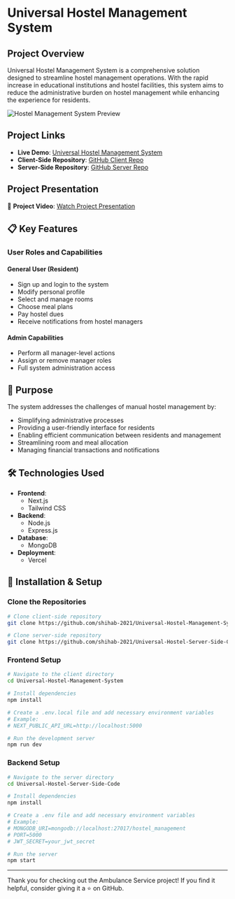 # Universal Hostel Management System

## Project Overview

Universal Hostel Management System is a comprehensive solution designed to streamline hostel management operations. With the rapid increase in educational institutions and hostel facilities, this system aims to reduce the administrative burden on hostel management while enhancing the experience for residents.

![Hostel Management System Preview](https://i.ibb.co.com/dDnpT4V/e8cd3148-4887-4c5c-9ad2-e95d43df04c6.png)

## Project Links
- **Live Demo**: [Universal Hostel Management System](https://universal-hostel-management-system.vercel.app/)
- **Client-Side Repository**: [GitHub Client Repo](https://github.com/shihab-2021/Universal-Hostel-Management-System/tree/main)
- **Server-Side Repository**: [GitHub Server Repo](https://github.com/shihab-2021/Universal-Hostel-Server-Side-Code)

## Project Presentation
🎥 **Project Video**: [Watch Project Presentation](https://drive.google.com/file/d/1YiNu9QPpGn-2Ujd5KRPkzPcoZjS0L9S4/view)

## 📋 Key Features

### User Roles and Capabilities

#### General User (Resident)
- Sign up and login to the system
- Modify personal profile
- Select and manage rooms
- Choose meal plans
- Pay hostel dues
- Receive notifications from hostel managers

#### Admin Capabilities
- Perform all manager-level actions
- Assign or remove manager roles
- Full system administration access

## 📖 Purpose
The system addresses the challenges of manual hostel management by:
- Simplifying administrative processes
- Providing a user-friendly interface for residents
- Enabling efficient communication between residents and management
- Streamlining room and meal allocation
- Managing financial transactions and notifications

## 🛠️ Technologies Used

- **Frontend**:
  - Next.js
  - Tailwind CSS
- **Backend**:
  - Node.js
  - Express.js
- **Database**:
  - MongoDB
- **Deployment**: 
  - Vercel 

## 🚀 Installation & Setup

### Clone the Repositories
```bash
# Clone client-side repository
git clone https://github.com/shihab-2021/Universal-Hostel-Management-System.git

# Clone server-side repository
git clone https://github.com/shihab-2021/Universal-Hostel-Server-Side-Code.git
```
### Frontend Setup
```bash
# Navigate to the client directory
cd Universal-Hostel-Management-System

# Install dependencies
npm install

# Create a .env.local file and add necessary environment variables
# Example:
# NEXT_PUBLIC_API_URL=http://localhost:5000

# Run the development server
npm run dev
```

### Backend Setup
```bash
# Navigate to the server directory
cd Universal-Hostel-Server-Side-Code

# Install dependencies
npm install

# Create a .env file and add necessary environment variables
# Example:
# MONGODB_URI=mongodb://localhost:27017/hostel_management
# PORT=5000
# JWT_SECRET=your_jwt_secret

# Run the server
npm start
```

---

Thank you for checking out the Ambulance Service project! If you find it helpful, consider giving it a ⭐ on GitHub.

